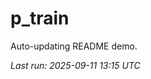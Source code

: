 # p_train

Auto-updating README demo.

<!--START_SECTION:status-->
_Last run: 2025-09-11 13:15 UTC_
<!--END_SECTION:status-->




































































































































































































































































































































































































































































